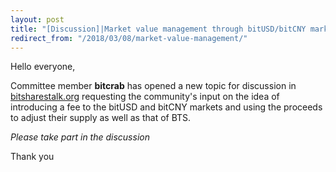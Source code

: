 ```yaml
---
layout: post
title: "[Discussion]|Market value management through bitUSD/bitCNY market fees"
redirect_from: "/2018/03/08/market-value-management/"
---
```


Hello everyone,

Committee member **bitcrab** has opened a new topic for discussion in [bitsharestalk.org](https://bitsharestalk.org/index.php?topic=26072.0) requesting the community's input on the idea of introducing a fee to the bitUSD and bitCNY markets and using the proceeds to adjust their supply as well as that of BTS.

*Please take part in the discussion*

Thank you